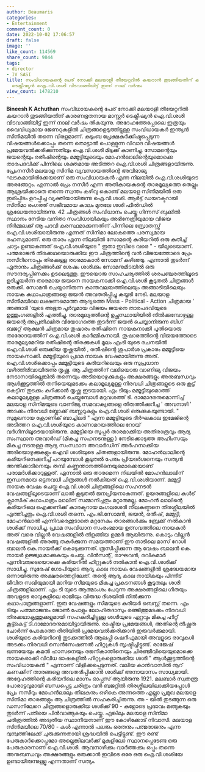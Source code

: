 ```yaml
---
author: Beaumaris
categories:
- Entertainment
comment_count: 0
date: 2022-10-02 17:06:57
draft: false
image: ''
like_count: 114569
share_count: 9844
tags:
- director
- IV SASI
title: സംവിധായകന്റെ പേര് നോക്കി മലയാളി തീയേറ്ററിൽ കയറാൻ തുടങ്ങിയതിന് കാരണഭൂതനായ മാസ്റ്റർ
  ടെക്നീഷ്യൻ ഐ.വി.ശശി വിടവാങ്ങിയിട്ട് ഇന്ന് നാല് വർഷം
view_count: 1478210
---
```


**Bineesh K Achuthan** സംവിധായകന്റെ പേര് നോക്കി മലയാളി തീയേറ്ററിൽ കയറാൻ തുടങ്ങിയതിന് കാരണഭൂതനായ മാസ്റ്റർ ടെക്നീഷ്യൻ ഐ.വി.ശശി വിടവാങ്ങിയിട്ട് ഇന്ന് നാല് വർഷം തികയുന്നു. അദേഹത്തേപ്പോലെ ഇത്രയും വൈവിധ്യമായ ജേണറുകളിൽ ചിത്രങ്ങളെടുത്തിട്ടുള്ള സംവിധായകർ ഇന്ത്യൻ സിനിമയിൽ തന്നെ വിരളമാണ്. കുടുംബ പ്രേക്ഷകർക്കിഷ്ടപ്പെടുന്ന വിഷയങ്ങൾക്കൊപ്പം തന്നെ തൊട്ടാൽ പൊള്ളുന്ന വിവാദ വിഷയങ്ങൾ പ്രമേയവൽക്കരിക്കുന്നതിലും ഐ.വി.ശശി മിടുക്ക് കാണിച്ചു. സോമന്റെയും ജയന്റെയും രതീഷിന്റെയും മമ്മൂട്ടിയുടെയും മോഹൻലാലിന്റെയുമൊക്കെ താരപദവിക്ക് പിന്നിലെ ശക്തമായ അടിത്തറ ഐ.വി.ശശി ചിത്രങ്ങളായിരുന്നു. പ്രേംനസീർ മലയാള സിനിമ വ്യവസായത്തിന്റെ അവിഭാജ്യ ഘടകമായിരിക്കേയാണ് ഒരു സംവിധായകൻ എന്ന നിലയിൽ ഐ.വി.ശശിയുടെ അരങ്ങേറ്റം. എന്നാൽ പ്രേം നസീർ എന്ന അതികായകന്റെ താരമൂല്യത്തെ തെല്ലും ആശ്രയിക്കാതെ തന്നെ സ്വന്തം കഴിവു കൊണ്ട് മലയാള സിനിമയിൽ ഒരു ഇരിപ്പിടം ഉറപ്പിച്ച വ്യക്തിയായിരുന്നു ഐ.വി.ശശി. ആർട്ട് ഡയറക്ടറായി സിനിമാ രംഗത്ത് സജീവമായ കാലം മുതലേ ശശി ഫീൽഡിൽ ശ്രദ്ധേയനായിരുന്നു. 42 ചിത്രങ്ങൾ സംവിധാനം ചെയ്തു ഗിന്നസ് ബുക്കിൽ സ്ഥാനം നേടിയ വനിതാ സംവിധായികയും അഭിനേത്രിയുമായ വിജയ നിർമ്മലക്ക് ആ പദവി കരസ്ഥമാക്കുന്നതിന് പിന്നിലെ സ്രോതസ്സ് ഐ.വി.ശശിയായിരുന്നു എന്നത് സിനിമാ ലോകത്തെ പരസ്യമായ രഹസ്യമാണ്. ഒരു താരം എന്ന നിലയിൽ സോമന്റെ കരിയറിൽ ഒരു കുതിച്ച് ചാട്ടം ഉണ്ടാകുന്നത് ഐ.വി.ശശിയുടെ " ഇതാ ഇവിടെ വരെ " - യിലൂടെയാണ്. പത്മരാജൻ തിരക്കഥയൊരുക്കിയ ഈ ചിത്രത്തിന്റെ വൻ വിജയത്തോടെ പ്രേം നസീറിനൊപ്പം തിരക്കുള്ള താരമാകാൻ സോമന് കഴിഞ്ഞു. എന്നാൽ തുടർന്ന് ഏതാനും ചിത്രങ്ങൾക്ക് ശേഷം ശശിക്കും സോമനുമിടയിൽ ഒരു സൗന്ദര്യപ്പിണക്കം ഉടലെടുത്തു. ഈയൊരു സാഹചര്യത്തിൽ ശരപഞ്ചരത്തിലൂടെ ഉദിച്ചുയർന്ന താരമായ ജയനെ നായകനാക്കി ഐ.വി.ശശി കൂടുതൽ ചിത്രങ്ങൾ ഒരുക്കി. സോമൻ ചെയ്യാനിരുന്ന കാന്തവലയത്തിലെയും അങ്ങാടിയിലെയും നായക കഥാപാത്രങ്ങളെ ജയൻ അവതരിപ്പിച്ചു കയ്യടി നേടി. മലയാള സിനിമയിലെ ലക്ഷണമൊത്ത ആദ്യത്തെ Mass - Political - Action ചിത്രമായ ' അങ്ങാടി 'യുടെ അഭൂത പൂർവ്വമായ വിജയം ജയനെ താരപദവിയുടെ ഉത്തുംഗങ്ങളിൽ എത്തിച്ചു. താരമൂല്യത്തിന്റെ ഉച്ഛസ്ഥായിയിൽ നിൽക്കുമ്പോഴുള്ള ജയന്റെ അപ്രതീക്ഷിത വിയോഗത്തെ തുടർന്ന് ജയൻ ചെയ്യാനിരുന്ന ബിഗ് ബജറ്റ് ആക്ഷൻ ചിത്രമായ തുഷാരം രതീഷിനെ നായകനാക്കി പുതിയൊരു താരോദയത്തിന് ഐ.വി.ശശി കാർമ്മികനായി. തുഷാരത്തിന്റെ വിജയത്തോടെ താരമൂല്യമേറിയ രതീഷിന്റെ തിരക്കുകൾ മൂലം എംടി യുടെ രചനയിൽ ഐ.വി.ശശി ഒരുക്കിയ തൃഷ്ണയിൽ , രതീഷിന്റെ ശുപാർശ പ്രകാരം മമ്മൂട്ടിയെ നായകനാക്കി. മമ്മൂട്ടിയുടെ പ്രഥമ നായക വേഷമായിരുന്നു അത്. ഐ.വി.ശശിക്കൊപ്പം മമ്മൂട്ടിയുടെ കരിയറിലെയും ഒരു സുപ്രധാന വഴിത്തിരിവായിരുന്നു തൃഷ്ണ. ആ ചിത്രത്തിന് വലിയൊരു വാണിജ്യ വിജയം നേടാനായില്ലെങ്കിൽ തന്നെയും അടിയൊഴുക്കുകളും അക്ഷരങ്ങളും അനുബന്ധവും ആൾക്കൂട്ടത്തിൽ തനിയെയുമടക്കം കലാമൂല്യമുള്ള നിരവധി ചിത്രങ്ങളുടെ ഒരു കൂട്ട് കെട്ടിന് തുടക്കം കുറിക്കാൻ തൃഷ്ണ ഇടയായി. എം ടിയും മമ്മൂട്ടിയുമൊത്ത് കലാമൂല്യമുള്ള ചിത്രങ്ങൾ ചെയ്യുമ്പോൾ മറുവശത്ത് ടി. ദാമോദരനുമൊന്നിച്ച് മലയാള സിനിമയുടെ വാണിജ്യ സമവാക്യങ്ങളെ തിരുത്തിക്കുറിച്ച ' അവനാഴി ' അടക്കം നിരവധി ബ്ലോക്ക് ബസ്റ്ററുകളും ഐ.വി.ശശി ഒരുക്കുകയുണ്ടായി. " സുമുഖനായ ക്രോണിക് ബാച്ചിലർ " എന്ന മമ്മൂട്ടിയുടെ ദീർഘകാല ഇമേജിന്റെ അടിത്തറ ഐ.വി.ശശിയുടെ കാണാമറയത്തിലെ റോയ് വർഗീസിലൂടെയായിരുന്നു. മമ്മൂട്ടിയെ സൂപ്പർ താരമാക്കിയ അതിരാത്രവും ആദ്യ സംസ്ഥാന അവാർഡ് (മികച്ച സഹനടനുള്ള ) നേടിക്കൊടുത്ത അഹിംസയും മികച്ച നടനുള്ള ആദ്യ സംസ്ഥാന അവാർഡിന് അർഹനാക്കിയ അടിയൊഴുക്കുകളും ഐവി ശശിയുടെ ചിതങ്ങളായിരുന്നു. മോഹൻലാലിന്റെ കരിയറിനെക്കുറിച്ച് പറയുമ്പോൾ കൂടുതൽ പേരും പ്രിയദർശനെയും സത്യൻ അന്തിക്കാടിനെയും തമ്പി കണ്ണന്താനത്തിനെയുമൊക്കെയാണ് പരാമർശിക്കാറുള്ളത്. എന്നാൽ ഒരു താരമെന്ന നിലയിൽ മോഹൻലാലിന് ഇന്ധനമായ ഒട്ടനവധി ചിത്രങ്ങൾ നൽകിയത് ഐ.വി.ശശിയാണ്. മമ്മൂട്ടി നായക വേഷം ചെയ്ത ഐ.വി.ശശി ചിത്രങ്ങളിലെ സഹനടൻ വേഷങ്ങളിലൂടെയാണ് ലാൽ കൂടുതൽ ജനപ്രിയനാകുന്നത്. ഉയരങ്ങളിലെ കൾട് ക്ലാസിക് കഥാപാത്രം ലാലിന് സമ്മാനിച്ചതും മറ്റാരുമല്ല. മോഹൻ ലാലിന്റെ കരിയറിലെ ഐക്കണിക്ക് കാരക്ടറായ മംഗലശേരി നീലകണ്ഠനെ തിരശ്ശീലയിൽ എത്തിച്ചതും ഐ.വി.ശശി തന്നെ. എം.ജി.സോമൻ, ജയൻ, രതീഷ്, മമ്മൂട്ടി, മോഹൻലാൽ എന്നിവരെക്കൂടാതെ മറ്റനേകം താരങ്ങൾക്കും ബ്രേക്ക് നൽകാൻ ശശിക്ക് സാധിച്ചു. പ്രഥമ സംവിധാന സംരംഭമായ ഉത്സവത്തിലെ നായകൻ അത് വരെ വില്ലൻ വേഷങ്ങളിൽ തിളങ്ങിയ ഉമ്മർ ആയിരുന്നു. കൊടും വില്ലൻ വേഷങ്ങളിൽ അരങ്ങു തകർക്കുന്ന സമയത്താണ് ഈ നാടിലെ മാസ് റോൾ ബാലൻ കെ.നായർക്ക് കൊടുക്കുന്നത്. ത്രസിപ്പിക്കുന്ന ആ വേഷം ബാലൻ കെ. നായർ ഉജ്ജ്വലമാക്കുകയും ചെയ്തു. വിൻസന്റ്, രാഘവൻ, രവികുമാർ എന്നിവരുടെയൊക്കെ കരിയറിൽ ഹിറ്റുകൾ നൽകാൻ ഐ.വി.ശശിക്ക് സാധിച്ചു. സുരേഷ് ഗോപിയുടെ ആദ്യ കാല നായക വേഷങ്ങളിൽ ശ്രദ്ധേയമായ ഒന്നായിരുന്നു അക്ഷരത്തെറ്റിലേത്. തന്റെ ആദ്യ കാല നായികയും പിന്നീട് ജീവിത സഖിയുമായി മാറിയ സീമയുടെ മികച്ച പ്രകടനങ്ങൾ കൂടുതലും ശശി ചിത്രങ്ങളിലാണ്. എം ടി യുടെ ആത്മാംശം പേറുന്ന അക്ഷരങ്ങളിലെ ഗീതയും അവളുടെ രാവുകളിലെ രാജിയും വിരുദ്ധ ദിശയിൽ നിൽക്കുന്ന കഥാപാത്രങ്ങളാണ്. ഇരു വേഷങ്ങളും സീമയുടെ കരിയർ ബെസ്റ്റ് തന്നെ. എം ടിയും പത്മരാജനും ജോൺ പോളും ലോഹിതദാസും രഞ്ജിത്തുമടക്കം നിരവധി തിരക്കഥാകൃത്തുക്കളുമായി സഹകരിച്ചിട്ടുള്ള ശശിയുടെ ഏറ്റവും മികച്ച ഹിറ്റ് കൂട്ട്കെട്ട് ടി.ദാമോദരനുമായിട്ടായിരുന്നു. രാഷ്ട്രീയ പ്രമേയങ്ങൾ, അതിന്റെ തീഷ്ണത ചോർന്ന് പോകാത്ത രീതിയിൽ പ്രമേയവൽക്കരിക്കാൻ ഇരുവർക്കുമായി. ശശിയുടെ കരിയറിന്റെ തുടക്കത്തിൽ ആലപ്പി ഷെറീഫുമായി അവളുടെ രാവുകൾ അടക്കം നിരവധി സെൻസേഷണൽ ഹിറ്റുകൾ സൃഷ്ടിച്ചിട്ടുണ്ട്. രാജേഷ് ഖന്നയേയും കമൽ ഹാസനെയും രജനീകാന്തിനെയും ചിരഞ്ജീവിയെയുമൊക്കെ നായകരാക്കി വിവിധ ഭാഷകളിൽ ഹിറ്റുകളൊരുക്കിയ ശശി " ആൾക്കൂട്ടത്തിന്റെ സംവിധായകൻ " എന്നാണ് വിളിക്കപ്പെടുന്നത്. വലിയ കാൻവാസിൽ നൂറ് കണക്കിന് താരങ്ങളെ അവതരിപ്പിക്കാൻ ശശിക്ക് അനായാസം സാധ്യമായി. അദ്ദേഹത്തിന്റെ കരിയറിലെ മാഗ്നം ഓപ്പസ് ആയിരുന്നു 1921. മലബാർ സ്വതന്ത്ര പോരാട്ടവുമായി ബന്ധപ്പെട്ട ചരിത്രം വൻ ബജറ്റിൽ തിരശ്ശീലയിലാക്കിയപ്പോൾ പ്രേം നസീറും മോഹൻലാലും തിലകനും ഒഴികെ അന്നത്തെ എല്ലാ പ്രമുഖ മലയാള സിനിമാ താരങ്ങളും ആ ചിത്രത്തിൽ സഹകരിച്ചിരുന്നു. അ - യിൽ തുടങ്ങുന്ന ഒരു ഡസനിലേറെ ചിത്രങ്ങളൊരുക്കിയ ശശിക്ക് 90 - കളോടെ പ്രഭാവം മങ്ങുകയും തുടർന്ന് പതിയെ പിൻവാങ്ങുകയും ചെയ്തു. എങ്കിലും മലയാള സിനിമാ ചരിത്രത്തിൽ അദ്വതീയ സ്ഥാനീയനാണ് ഈ കോഴിക്കോട് നിവാസി. മലയാള സിനിമയിലെ 70/80 - കൾ എന്നാൽ പലരും ഭരതനും പത്മരാജനും എന്ന ദ്വന്ദ്വത്തിലേക്ക് ചുരുക്കുന്നതായി ശ്രദ്ധയിൽ പെട്ടിട്ടുണ്ട്. ഈ രണ്ട് പേരുകാർക്കൊപ്പമോ അല്ലെങ്കിലവർക്ക് മുകളിലോ സ്ഥാനപ്പെടേണ്ട ഒരു പേരുകാരനാണ് ഐ.വി.ശശി. ആവനാഴിക്കും വാർത്തക്കും ഒപ്പം തന്നെ അനുബന്ധവും അക്ഷരങ്ങളും ഒരുക്കാൻ ഇവിടെ ഒരേ ഒരു ഐ.വി.ശശിയേ ഉണ്ടായിരുന്നുള്ളൂ എന്നതാണ് സത്യം.